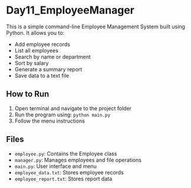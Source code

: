 # Day11_EmployeeManager

This is a simple command-line Employee Management System built using Python. It allows you to:

- Add employee records
- List all employees
- Search by name or department
- Sort by salary
- Generate a summary report
- Save data to a text file

## How to Run

1. Open terminal and navigate to the project folder
2. Run the program using: `python main.py`
3. Follow the menu instructions

## Files

- `employee.py`: Contains the Employee class
- `manager.py`: Manages employees and file operations
- `main.py`: User interface and menu
- `employee_data.txt`: Stores employee records
- `employee_report.txt`: Stores report data
